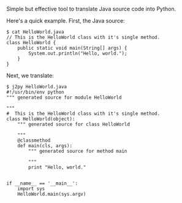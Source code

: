 Simple but effective tool to translate Java source code into Python.

Here's a quick example.  First, the Java source:


    $ cat HelloWorld.java
    // This is the HelloWorld class with it's single method.
    class HelloWorld {
        public static void main(String[] args) {
            System.out.println("Hello, world.");
        }
    }

Next, we translate:

    $ j2py HelloWorld.java
    #!/usr/bin/env python
    """ generated source for module HelloWorld

    """
    #  This is the HelloWorld class with it's single method.
    class HelloWorld(object):
        """ generated source for class HelloWorld

        """
        @classmethod
        def main(cls, args):
            """ generated source for method main

            """
            print "Hello, world."


    if __name__ == '__main__':
        import sys
        HelloWorld.main(sys.argv)
